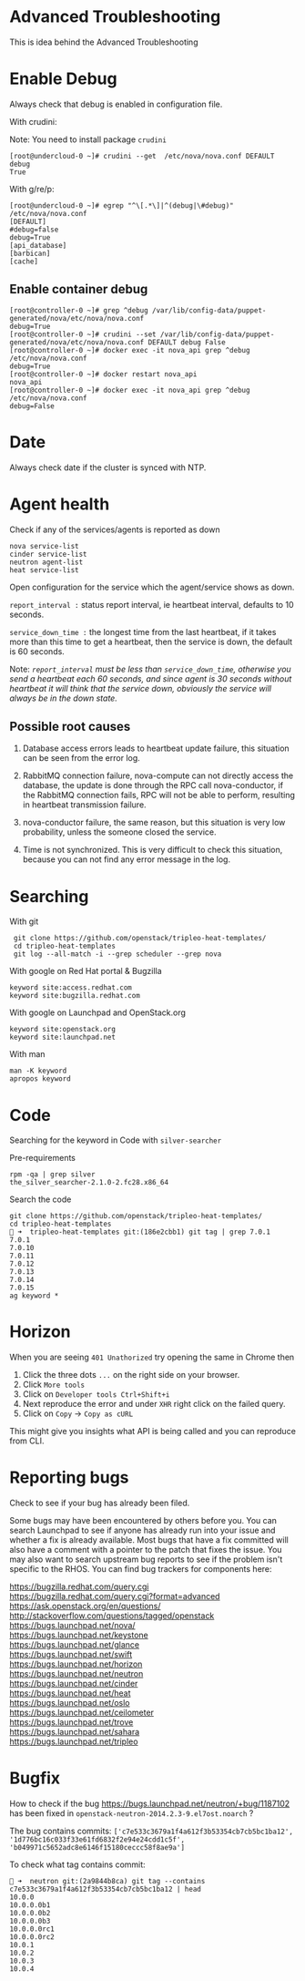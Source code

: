 # Advanced Troubleshooting

This is idea behind the Advanced Troubleshooting

# Enable Debug
Always check that debug is enabled in configuration file.

With crudini:

Note: You need to install package `crudini`

```
[root@undercloud-0 ~]# crudini --get  /etc/nova/nova.conf DEFAULT debug
True
```

With g/re/p:

```
[root@undercloud-0 ~]# egrep "^\[.*\]|^(debug|\#debug)" /etc/nova/nova.conf
[DEFAULT]
#debug=false
debug=True
[api_database]
[barbican]
[cache]
```
## Enable container debug
```
[root@controller-0 ~]# grep ^debug /var/lib/config-data/puppet-generated/nova/etc/nova/nova.conf 
debug=True
[root@controller-0 ~]# crudini --set /var/lib/config-data/puppet-generated/nova/etc/nova/nova.conf DEFAULT debug False
[root@controller-0 ~]# docker exec -it nova_api grep ^debug /etc/nova/nova.conf
debug=True
[root@controller-0 ~]# docker restart nova_api
nova_api
[root@controller-0 ~]# docker exec -it nova_api grep ^debug /etc/nova/nova.conf
debug=False
```
# Date
Always check date if the cluster is synced with NTP.
# Agent health
Check if any of the services/agents is reported as down

```
nova service-list
cinder service-list
neutron agent-list
heat service-list
```

Open configuration for the service which the agent/service shows as down.

```report_interval :``` status report interval, ie heartbeat interval, defaults to 10 seconds.

```service_down_time :``` the longest time from the last heartbeat,  if it takes more than this time to get a heartbeat, then the service is down, the default is 60 seconds.

Note: *```report_interval``` must be less than ```service_down_time```, otherwise you send a heartbeat each 60 seconds, and since agent is 30 seconds without heartbeat it will think that the service down, obviously the service will always be in the down state.*
## Possible root causes
1. Database access errors leads to heartbeat update failure, this situation can be seen from the error log.

2. RabbitMQ connection failure, nova-compute can not directly access the database, the update is done through the RPC call nova-conductor, if the RabbitMQ connection fails, RPC will not be able to perform, resulting in heartbeat transmission failure.

3. nova-conductor failure, the same reason, but this situation is very low probability, unless the someone closed the service.

4. Time is not synchronized. This is very difficult to check this situation, because you can not find any error message in the log.
# Searching
With git  

```
 git clone https://github.com/openstack/tripleo-heat-templates/
 cd tripleo-heat-templates
 git log --all-match -i --grep scheduler --grep nova
```

With google on Red Hat portal & Bugzilla  

```
keyword site:access.redhat.com
keyword site:bugzilla.redhat.com
```

With google on Launchpad and OpenStack.org

```
keyword site:openstack.org
keyword site:launchpad.net
```

With man  

```
man -K keyword
apropos keyword
```
# Code
Searching for the keyword in Code  with `silver-searcher`

Pre-requirements  

```
rpm -qa | grep silver
the_silver_searcher-2.1.0-2.fc28.x86_64
```
Search the code  

```
git clone https://github.com/openstack/tripleo-heat-templates/
cd tripleo-heat-templates
🎩 ➜  tripleo-heat-templates git:(186e2cbb1) git tag | grep 7.0.1
7.0.1
7.0.10
7.0.11
7.0.12
7.0.13
7.0.14
7.0.15
ag keyword *
```
# Horizon
When you are seeing `401 Unathorized` try opening the same in Chrome then

1. Click the three dots `...` on the right side on your browser.
2. Click `More tools`
3. Click on `Developer tools Ctrl+Shift+i`
4. Next reproduce the error and under `XHR` right click on the failed query.
5. Click on `Copy` -> `Copy as cURL`

This might give you insights what API is being called and you can reproduce from CLI.
# Reporting bugs
Check to see if your bug has already been filed.

Some bugs may have been encountered by others before you. You can search Launchpad to see if anyone has already run into your issue and whether a fix is already available. Most bugs that have a fix committed will also have a comment with a pointer to the patch that fixes the issue. You may also want to search upstream bug reports to see if the problem isn't specific to the RHOS.
You can find bug trackers for components here:

https://bugzilla.redhat.com/query.cgi  
https://bugzilla.redhat.com/query.cgi?format=advanced  
https://ask.openstack.org/en/questions/  
http://stackoverflow.com/questions/tagged/openstack  
https://bugs.launchpad.net/nova/  
https://bugs.launchpad.net/keystone  
https://bugs.launchpad.net/glance  
https://bugs.launchpad.net/swift  
https://bugs.launchpad.net/horizon  
https://bugs.launchpad.net/neutron  
https://bugs.launchpad.net/cinder  
https://bugs.launchpad.net/heat  
https://bugs.launchpad.net/oslo  
https://bugs.launchpad.net/ceilometer  
https://bugs.launchpad.net/trove  
https://bugs.launchpad.net/sahara  
https://bugs.launchpad.net/tripleo  
# Bugfix
How to check if the bug https://bugs.launchpad.net/neutron/+bug/1187102 has been fixed in `openstack-neutron-2014.2.3-9.el7ost.noarch` ?

The bug contains commits: `['c7e533c3679a1f4a612f3b53354cb7cb5bc1ba12', '1d776bc16c033f33e61fd6832f2e94e24cdd1c5f', 'b049971c5652adc8e6146f15180ceccc58f8ae9a']`

To check what tag contains commit:

```
🎩 ➜  neutron git:(2a9844b8ca) git tag --contains c7e533c3679a1f4a612f3b53354cb7cb5bc1ba12 | head     
10.0.0
10.0.0.0b1
10.0.0.0b2
10.0.0.0b3
10.0.0.0rc1
10.0.0.0rc2
10.0.1
10.0.2
10.0.3
10.0.4
```
